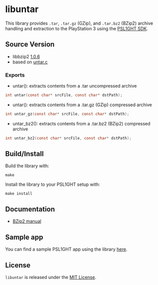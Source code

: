 # libuntar

This library provides `.tar`, `.tar.gz` (GZip), and `.tar.bz2` (BZip2) archive handling and extraction to the PlayStation 3 using the [PSL1GHT SDK](https://github.com/ps3dev/PSL1GHT/).

## Source Version

 - libbzip2 [1.0.6](https://github.com/bucanero/psl1ght-libs/tree/master/bzip2)
 - based on [untar.c](https://github.com/libarchive/libarchive/blob/master/contrib/untar.c)

### Exports

 - untar(): extracts contents from a .tar uncompressed archive
 ```c
int untar(const char* srcFile, const char* dstPath);
 ```
 - untar(): extracts contents from a .tar.gz (GZip) compressed archive
 ```c
int untar_gz(const char* srcFile, const char* dstPath);
 ```
 - untar_bz2(): extracts contents from a .tar.bz2 (BZip2) compressed archive
 ```c
int untar_bz2(const char* srcFile, const char* dstPath);
 ```

## Build/Install

Build the library with: 
```
make
```

Install the library to your PSL1GHT setup with:
```
make install
```

## Documentation

 - [BZip2 manual](https://github.com/bucanero/psl1ght-libs/blob/master/bzip2/manual.pdf)

## Sample app

You can find a sample PSL1GHT app using the library [here](./example).

## License

`libuntar` is released under the [MIT License](./LICENSE).
